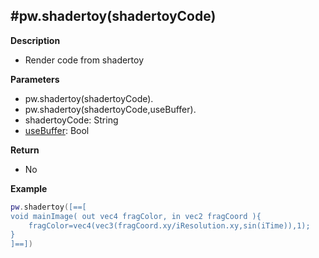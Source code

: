 #pw.shadertoy(shadertoyCode)
---

**Description**

- Render code from shadertoy

**Parameters**

- pw.shadertoy(shadertoyCode).
- pw.shadertoy(shadertoyCode,useBuffer).
- shadertoyCode: String
- [useBuffer](RunGLSL.md): Bool

**Return**

- No

**Example**

```lua:shadertoy.lua
pw.shadertoy([==[
void mainImage( out vec4 fragColor, in vec2 fragCoord ){
	fragColor=vec4(vec3(fragCoord.xy/iResolution.xy,sin(iTime)),1);
}
]==])
```